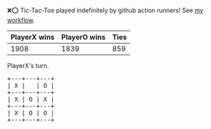 :x::o: Tic-Tac-Toe played indefinitely by github action runners! See [my workflow](.github/workflows/play.yaml).

|PlayerX wins|PlayerO wins|Ties|
|-|-|-|
|1908|1839|859|

PlayerX's turn.

<pre>
+---+---+---+
| X |   | O |
+---+---+---+
| X | O | X |
+---+---+---+
| X | O | O |
+---+---+---+
</pre>